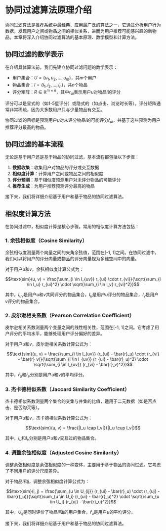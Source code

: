 # 协同过滤算法原理介绍

协同过滤算法是推荐系统中最经典、应用最广泛的算法之一，它通过分析用户行为数据，发现用户之间或物品之间的相似关系，进而为用户推荐可能感兴趣的新物品。本章将深入介绍协同过滤算法的基本原理、数学模型和计算方法。

## 协同过滤的数学表示

在介绍具体算法前，我们先建立协同过滤问题的数学表示：

- 用户集合：$U = \{u_1, u_2, ..., u_m\}$，共$m$个用户
- 物品集合：$I = \{i_1, i_2, ..., i_n\}$，共$n$个物品
- 评分矩阵：$R \in \mathbb{R}^{m \times n}$，其中$r_{ui}$表示用户$u$对物品$i$的评分

评分可以是显式的（如1-5星评分）或隐式的（如点击、浏览时长等）。评分矩阵通常非常稀疏，因为大多数用户只与少量物品有交互。

协同过滤的目标是预测用户$u$对未评分物品$i$的可能评分$\hat{r}_{ui}$，并基于这些预测为用户推荐评分最高的物品。

## 协同过滤的基本流程

无论是基于用户还是基于物品的协同过滤，基本流程都包括以下步骤：

1. **数据收集**：收集用户对物品的评分或交互数据
2. **相似度计算**：计算用户之间或物品之间的相似度
3. **评分预测**：基于相似度预测用户对未评分物品的可能评分
4. **推荐生成**：为用户推荐预测评分最高的物品

接下来，我们将详细介绍基于用户和基于物品的协同过滤算法。

## 相似度计算方法

在协同过滤中，相似度计算是核心步骤。常用的相似度计算方法包括：

### 1. 余弦相似度（Cosine Similarity）

余弦相似度测量两个向量之间的夹角余弦值，范围在[-1, 1]之间。在协同过滤中，我们可以将用户的评分向量或物品的评分向量视为多维空间中的向量。

对于用户$u$和$v$，余弦相似度计算公式为：

$$\text{sim}(u, v) = \frac{\sum_{i \in I_{uv}} r_{ui} \cdot r_{vi}}{\sqrt{\sum_{i \in I_u} r_{ui}^2} \cdot \sqrt{\sum_{i \in I_v} r_{vi}^2}}$$

其中，$I_{uv}$是用户$u$和$v$共同评分的物品集合，$I_u$是用户$u$评分的物品集合，$I_v$是用户$v$评分的物品集合。

### 2. 皮尔逊相关系数（Pearson Correlation Coefficient）

皮尔逊相关系数测量两个变量之间的线性相关性，范围在[-1, 1]之间。它考虑了用户评分的平均水平，能够处理用户评分偏好的差异。

对于用户$u$和$v$，皮尔逊相关系数计算公式为：

$$\text{sim}(u, v) = \frac{\sum_{i \in I_{uv}} (r_{ui} - \bar{r}_u) \cdot (r_{vi} - \bar{r}_v)}{\sqrt{\sum_{i \in I_{uv}} (r_{ui} - \bar{r}_u)^2} \cdot \sqrt{\sum_{i \in I_{uv}} (r_{vi} - \bar{r}_v)^2}}$$

其中，$\bar{r}_u$和$\bar{r}_v$分别是用户$u$和$v$的平均评分。

### 3. 杰卡德相似系数（Jaccard Similarity Coefficient）

杰卡德相似系数测量两个集合的交集与并集的比值，适用于二元数据（如是否点击、是否购买等）。

对于用户$u$和$v$，杰卡德相似系数计算公式为：

$$\text{sim}(u, v) = \frac{|I_u \cap I_v|}{|I_u \cup I_v|}$$

其中，$I_u$和$I_v$分别是用户$u$和$v$交互过的物品集合。

### 4. 调整余弦相似度（Adjusted Cosine Similarity）

调整余弦相似度是余弦相似度的一种变体，主要用于基于物品的协同过滤。它考虑了不同用户的评分尺度差异。

对于物品$i$和$j$，调整余弦相似度计算公式为：

$$\text{sim}(i, j) = \frac{\sum_{u \in U_{ij}} (r_{ui} - \bar{r}_u) \cdot (r_{uj} - \bar{r}_u)}{\sqrt{\sum_{u \in U_i} (r_{ui} - \bar{r}_u)^2} \cdot \sqrt{\sum_{u \in U_j} (r_{uj} - \bar{r}_u)^2}}$$

其中，$U_{ij}$是同时评价了物品$i$和$j$的用户集合，$\bar{r}_u$是用户$u$的平均评分。

接下来，我们将详细介绍基于用户和基于物品的协同过滤算法。